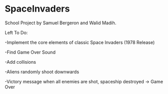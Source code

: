 # SpaceInvaders

School Project by Samuel Bergeron and Walid Madih.

Left To Do:

-Implement the core elements of classic Space Invaders (1978 Release)

-Find Game Over Sound


-Add collisions

-Aliens randomly shoot downwards

-Victory message when all enemies are shot, spaceship destroyed -> Game Over

